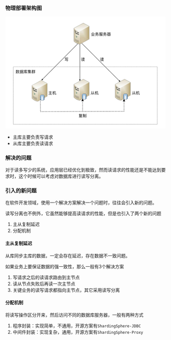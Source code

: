 ### 物理部署架构图
![读写分离](../images/读写分离.png)

- 主库主要负责写请求
- 从库主要负责读请求

### 解决的问题
对于读多写少的系统，应用层已经优化到极致，然而读请求的性能还是不能达到要求时，这个时候可以考虑对数据库进行读写分离。


### 引入的新问题
在软件开发领域，使用一个解决方案解决一个问题时，往往会引入新的问题。

读写分离也不例外，它虽然能够提高读请求的性能，但是也引入了两个新的问题

1. 主从复制延迟
2. 分配机制

#### 主从复制延迟
从库同步主库的数据，一定会存在延迟，存在数据不一致问题。

如果业务上要保证数据的强一致性，那么一般有3个解决方案

1. 写请求之后的读请求路由到主节点
2. 读从节点失败后再读一次主节点
3. 关键业务的读写请求都指向主节点，其它采用读写分离

#### 分配机制
将读写操作区分开来，然后访问不同的数据库服务器，一般有两种方式

1. 程序封装：实现简单，不通用，开源方案有`ShardingSphere-JDBC`
2. 中间件封装：实现复杂，通用，开源方案有`ShardingSphere-Proxy`
